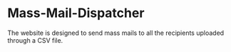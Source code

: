# Mass-Mail-Dispatcher

The website is designed to send mass mails to all the recipients uploaded through a CSV file.
